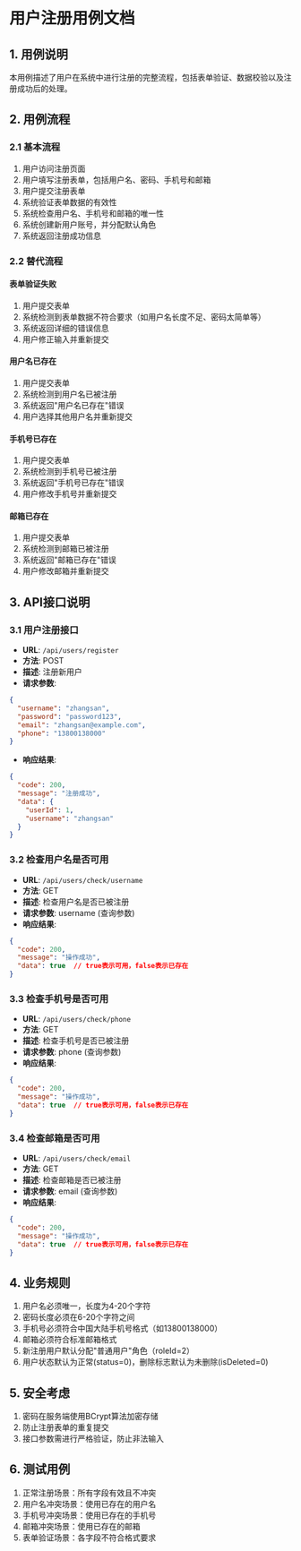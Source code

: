 # 用户注册用例文档

## 1. 用例说明

本用例描述了用户在系统中进行注册的完整流程，包括表单验证、数据校验以及注册成功后的处理。

## 2. 用例流程

### 2.1 基本流程

1. 用户访问注册页面
2. 用户填写注册表单，包括用户名、密码、手机号和邮箱
3. 用户提交注册表单
4. 系统验证表单数据的有效性
5. 系统检查用户名、手机号和邮箱的唯一性
6. 系统创建新用户账号，并分配默认角色
7. 系统返回注册成功信息

### 2.2 替代流程

#### 表单验证失败
1. 用户提交表单
2. 系统检测到表单数据不符合要求（如用户名长度不足、密码太简单等）
3. 系统返回详细的错误信息
4. 用户修正输入并重新提交

#### 用户名已存在
1. 用户提交表单
2. 系统检测到用户名已被注册
3. 系统返回"用户名已存在"错误
4. 用户选择其他用户名并重新提交

#### 手机号已存在
1. 用户提交表单
2. 系统检测到手机号已被注册
3. 系统返回"手机号已存在"错误
4. 用户修改手机号并重新提交

#### 邮箱已存在
1. 用户提交表单
2. 系统检测到邮箱已被注册
3. 系统返回"邮箱已存在"错误
4. 用户修改邮箱并重新提交

## 3. API接口说明

### 3.1 用户注册接口

- **URL**: `/api/users/register`
- **方法**: POST
- **描述**: 注册新用户
- **请求参数**:

```json
{
  "username": "zhangsan",
  "password": "password123",
  "email": "zhangsan@example.com",
  "phone": "13800138000"
}
```

- **响应结果**:

```json
{
  "code": 200,
  "message": "注册成功",
  "data": {
    "userId": 1,
    "username": "zhangsan"
  }
}
```

### 3.2 检查用户名是否可用

- **URL**: `/api/users/check/username`
- **方法**: GET
- **描述**: 检查用户名是否已被注册
- **请求参数**: username (查询参数)
- **响应结果**:

```json
{
  "code": 200,
  "message": "操作成功",
  "data": true  // true表示可用，false表示已存在
}
```

### 3.3 检查手机号是否可用

- **URL**: `/api/users/check/phone`
- **方法**: GET
- **描述**: 检查手机号是否已被注册
- **请求参数**: phone (查询参数)
- **响应结果**:

```json
{
  "code": 200,
  "message": "操作成功",
  "data": true  // true表示可用，false表示已存在
}
```

### 3.4 检查邮箱是否可用

- **URL**: `/api/users/check/email`
- **方法**: GET
- **描述**: 检查邮箱是否已被注册
- **请求参数**: email (查询参数)
- **响应结果**:

```json
{
  "code": 200,
  "message": "操作成功",
  "data": true  // true表示可用，false表示已存在
}
```

## 4. 业务规则

1. 用户名必须唯一，长度为4-20个字符
2. 密码长度必须在6-20个字符之间
3. 手机号必须符合中国大陆手机号格式（如13800138000）
4. 邮箱必须符合标准邮箱格式
5. 新注册用户默认分配"普通用户"角色（roleId=2）
6. 用户状态默认为正常(status=0)，删除标志默认为未删除(isDeleted=0)

## 5. 安全考虑

1. 密码在服务端使用BCrypt算法加密存储
2. 防止注册表单的重复提交
3. 接口参数需进行严格验证，防止非法输入

## 6. 测试用例

1. 正常注册场景：所有字段有效且不冲突
2. 用户名冲突场景：使用已存在的用户名
3. 手机号冲突场景：使用已存在的手机号
4. 邮箱冲突场景：使用已存在的邮箱
5. 表单验证场景：各字段不符合格式要求 